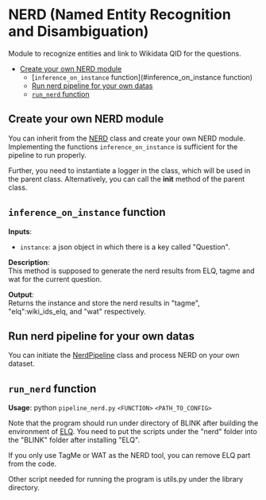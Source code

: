 # NERD (Named Entity Recognition and Disambiguation)

Module to recognize entities and link to Wikidata QID for the questions.

- [Create your own NERD module](#create-your-own-nerd-module)
  - [`inference_on_instance` function](#inference_on_instance function)
  - [Run nerd pipeline for your own datas](#run-nerd-pipeline-for-your-own-datas)
  - [`run_nerd` function](#run-nerd-function)

## Create your own NERD module
You can inherit from the [NERD](entity_recognition_disambiguation.py) class and create your own NERD module. Implementing the functions `inference_on_instance` is sufficient for the pipeline to run properly.

Further, you need to instantiate a logger in the class, which will be used in the parent class.
Alternatively, you can call the __init__ method of the parent class.

## `inference_on_instance` function

**Inputs**:
- `instance`: a json object in which there is a key called "Question".

**Description**:  
This method is supposed to generate the nerd results from ELQ, tagme and wat for the current question.

**Output**:  
Returns the instance and store the nerd results in "tagme", "elq":wiki_ids_elq, and "wat" respectively. 

## Run nerd pipeline for your own datas
You can initiate the [NerdPipeline](pipeline_nerd.py) class and process NERD on your own dataset. 

## `run_nerd` function

**Usage**:
python `pipeline_nerd.py` `<FUNCTION>` `<PATH_TO_CONFIG>`

Note that the program should run under directory of BLINK
after building the environment of [ELQ](https://github.com/facebookresearch/BLINK/tree/master/elq).
You need to put the scripts under the "nerd" folder into the "BLINK" folder after installing "ELQ".

If you only use TagMe or WAT as the NERD tool, you can remove ELQ part from the code.

Other script needed for running the program is utils.py under the library directory.
